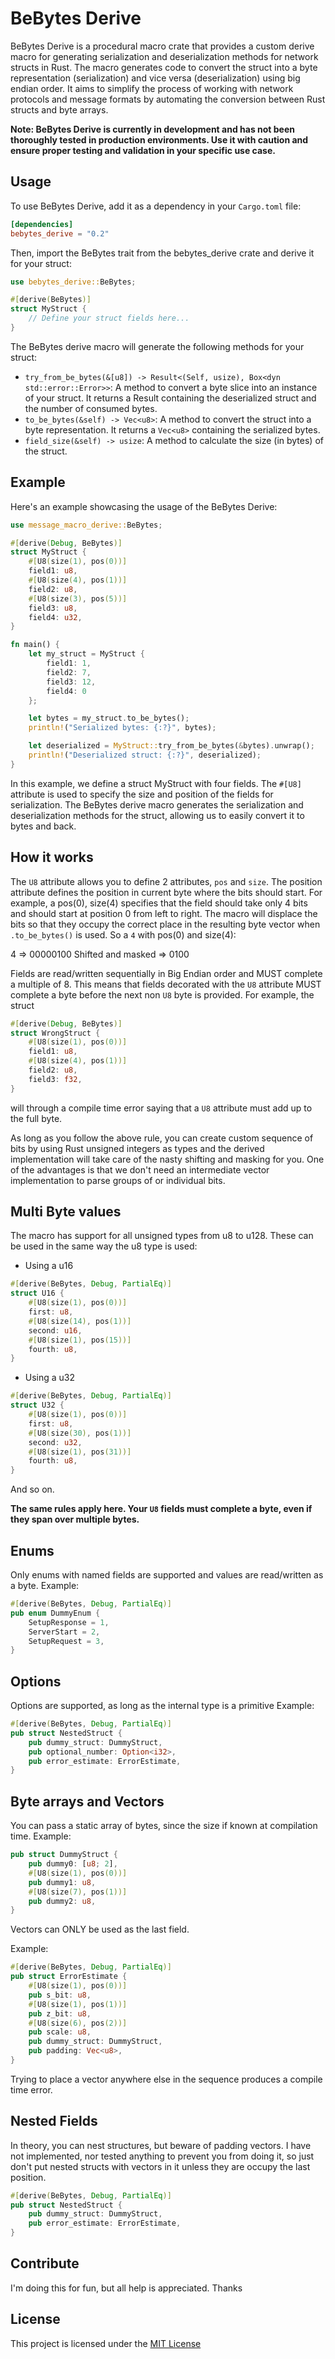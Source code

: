 # BeBytes Derive

BeBytes Derive is a procedural macro crate that provides a custom derive macro for generating serialization and deserialization methods for network structs in Rust. The macro generates code to convert the struct into a byte representation (serialization) and vice versa (deserialization) using big endian order. It aims to simplify the process of working with network protocols and message formats by automating the conversion between Rust structs and byte arrays.

**Note: BeBytes Derive is currently in development and has not been thoroughly tested in production environments. Use it with caution and ensure proper testing and validation in your specific use case.**

## Usage

To use BeBytes Derive, add it as a dependency in your `Cargo.toml` file:

```toml
[dependencies]
bebytes_derive = "0.2"
```

Then, import the BeBytes trait from the bebytes_derive crate and derive it for your struct:

```rust
use bebytes_derive::BeBytes;

#[derive(BeBytes)]
struct MyStruct {
    // Define your struct fields here...
}
```

The BeBytes derive macro will generate the following methods for your struct:

- `try_from_be_bytes(&[u8]) -> Result<(Self, usize), Box<dyn std::error::Error>>`: A method to convert a byte slice into an instance of your struct. It returns a Result containing the deserialized struct and the number of consumed bytes.
- `to_be_bytes(&self) -> Vec<u8>`: A method to convert the struct into a byte representation. It returns a `Vec<u8>` containing the serialized bytes.
- `field_size(&self) -> usize`: A method to calculate the size (in bytes) of the struct.

## Example

Here's an example showcasing the usage of the BeBytes Derive:

```rust
use message_macro_derive::BeBytes;

#[derive(Debug, BeBytes)]
struct MyStruct {
    #[U8(size(1), pos(0))]
    field1: u8,
    #[U8(size(4), pos(1))]
    field2: u8,
    #[U8(size(3), pos(5))]
    field3: u8,
    field4: u32,
}

fn main() {
    let my_struct = MyStruct {
        field1: 1,
        field2: 7,
        field3: 12,
        field4: 0
    };

    let bytes = my_struct.to_be_bytes();
    println!("Serialized bytes: {:?}", bytes);

    let deserialized = MyStruct::try_from_be_bytes(&bytes).unwrap();
    println!("Deserialized struct: {:?}", deserialized);
}
```

In this example, we define a struct MyStruct with four fields. The `#[U8]` attribute is used to specify the size and position of the fields for serialization. The BeBytes derive macro generates the serialization and deserialization methods for the struct, allowing us to easily convert it to bytes and back.

## How it works

The `U8` attribute allows you to define 2 attributes, `pos` and `size`. The position attribute defines the position in current byte where the bits should start. For example, a pos(0), size(4) specifies that the field should take only 4 bits and should start at position 0 from left to right. The macro will displace the bits so that they occupy the correct place in the resulting byte vector when `.to_be_bytes()` is used. So a `4` with pos(0) and size(4):

4 => 00000100
Shifted and masked => 0100

Fields are read/written sequentially in Big Endian order and MUST complete a multiple of 8.
This means that fields decorated with the `U8` attribute MUST complete a byte before the next non `U8` byte is provided. For example, the struct

```rust
#[derive(Debug, BeBytes)]
struct WrongStruct {
    #[U8(size(1), pos(0))]
    field1: u8,
    #[U8(size(4), pos(1))]
    field2: u8,
    field3: f32,
}
```

will through a compile time error saying that a `U8` attribute must add up to the full byte.

As long as you follow the above rule, you can create custom sequence of bits by using Rust unsigned integers as types and the derived implementation will take care of the nasty shifting and masking for you.
One of the advantages is that we don't need an intermediate vector implementation to parse groups of or individual bits.

## Multi Byte values

The macro has support for all unsigned types from u8 to u128. These can be used in the same way the u8 type is used:

- Using a u16

```rust
#[derive(BeBytes, Debug, PartialEq)]
struct U16 {
    #[U8(size(1), pos(0))]
    first: u8,
    #[U8(size(14), pos(1))]
    second: u16,
    #[U8(size(1), pos(15))]
    fourth: u8,
}
```

- Using a u32

```rust
#[derive(BeBytes, Debug, PartialEq)]
struct U32 {
    #[U8(size(1), pos(0))]
    first: u8,
    #[U8(size(30), pos(1))]
    second: u32,
    #[U8(size(1), pos(31))]
    fourth: u8,
}
```

And so on.

**The same rules apply here. Your `U8` fields must complete a byte, even if they span over multiple bytes.**

## Enums

Only enums with named fields are supported and values are read/written as a byte.
Example:

```rust
#[derive(BeBytes, Debug, PartialEq)]
pub enum DummyEnum {
    SetupResponse = 1,
    ServerStart = 2,
    SetupRequest = 3,
}
```

## Options

Options are supported, as long as the internal type is a primitive
Example:

```rust
#[derive(BeBytes, Debug, PartialEq)]
pub struct NestedStruct {
    pub dummy_struct: DummyStruct,
    pub optional_number: Option<i32>,
    pub error_estimate: ErrorEstimate,
}
```

## Byte arrays and Vectors

You can pass a static array of bytes, since the size if known at compilation time.
Example:

```rust
pub struct DummyStruct {
    pub dummy0: [u8; 2],
    #[U8(size(1), pos(0))]
    pub dummy1: u8,
    #[U8(size(7), pos(1))]
    pub dummy2: u8,
}
```

Vectors can ONLY be used as the last field.

Example:

```rust
#[derive(BeBytes, Debug, PartialEq)]
pub struct ErrorEstimate {
    #[U8(size(1), pos(0))]
    pub s_bit: u8,
    #[U8(size(1), pos(1))]
    pub z_bit: u8,
    #[U8(size(6), pos(2))]
    pub scale: u8,
    pub dummy_struct: DummyStruct,
    pub padding: Vec<u8>,
}
```

Trying to place a vector anywhere else in the sequence produces a compile time error.

## Nested Fields

In theory, you can nest structures, but beware of padding vectors. I have not implemented, nor tested anything to prevent you from doing it, so just don't put nested structs with vectors in it unless they are occupy the last position.

```rust
#[derive(BeBytes, Debug, PartialEq)]
pub struct NestedStruct {
    pub dummy_struct: DummyStruct,
    pub error_estimate: ErrorEstimate,
}
```

## Contribute

I'm doing this for fun, but all help is appreciated. Thanks

## License

This project is licensed under the [MIT License](https://mit-license.org/)
